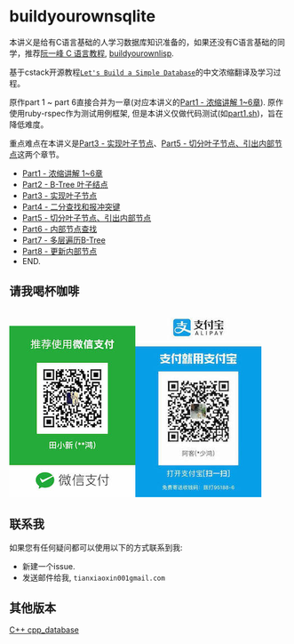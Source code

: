 # buildyourownsqlite

本讲义是给有C语言基础的人学习数据库知识准备的，如果还没有C语言基础的同学，推荐[阮一峰 C 语言教程](https://wangdoc.com/clang/), [buildyourownlisp](https://github.com/akerdi/buildyourownlisp).

基于cstack开源教程[`Let's Build a Simple Database`](https://cstack.github.io/db_tutorial/)的中文浓缩翻译及学习过程。

原作part 1 ~ part 6直接合并为一章(对应本讲义的[Part1 - 浓缩讲解 1~6章](./part1.md)). 原作使用ruby-rspec作为测试用例框架, 但是本讲义仅做代码测试(如[part1.sh](./part1.sh))，旨在降低难度。

重点难点在本讲义是[Part3 - 实现叶子节点](./part3.md)、[Part5 - 切分叶子节点、引出内部节点](./part5.md)这两个章节。

+ [Part1 - 浓缩讲解 1~6章](./part1.md)
+ [Part2 - B-Tree 叶子结点](./part2.md)
+ [Part3 - 实现叶子节点](./part3.md)
+ [Part4 - 二分查找和报冲突键](./part4.md)
+ [Part5 - 切分叶子节点、引出内部节点](./part5.md)
+ [Part6 - 内部节点查找](./part6.md)
+ [Part7 - 多层遍历B-Tree](./part7.md)
+ [Part8 - 更新内部节点](./part8.md)
+ END.

## 请我喝杯咖啡

![wechat](./images/donate/wechatPay-8.jpeg)![alipay](./images/donate/aliPay-8.jpeg)

## 联系我

如果您有任何疑问都可以使用以下的方式联系到我:

+ 新建一个issue.
+ 发送邮件给我, `tianxiaoxin001gmail.com`

## 其他版本

[C++ cpp_database](https://github.com/akerdi/cpp_database)
